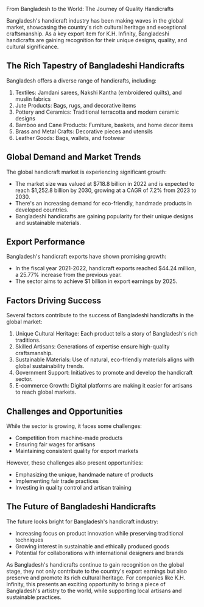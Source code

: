 From Bangladesh to the World: The Journey of Quality Handicrafts

Bangladesh's handicraft industry has been making waves in the global market, showcasing the country's rich cultural heritage and exceptional craftsmanship. As a key export item for K.H. Infinity, Bangladeshi handicrafts are gaining recognition for their unique designs, quality, and cultural significance.

## The Rich Tapestry of Bangladeshi Handicrafts

Bangladesh offers a diverse range of handicrafts, including:

1. Textiles: Jamdani sarees, Nakshi Kantha (embroidered quilts), and muslin fabrics
2. Jute Products: Bags, rugs, and decorative items
3. Pottery and Ceramics: Traditional terracotta and modern ceramic designs
4. Bamboo and Cane Products: Furniture, baskets, and home decor items
5. Brass and Metal Crafts: Decorative pieces and utensils
6. Leather Goods: Bags, wallets, and footwear

## Global Demand and Market Trends

The global handicraft market is experiencing significant growth:

- The market size was valued at $718.8 billion in 2022 and is expected to reach $1,252.8 billion by 2030, growing at a CAGR of 7.2% from 2023 to 2030.
- There's an increasing demand for eco-friendly, handmade products in developed countries.
- Bangladeshi handicrafts are gaining popularity for their unique designs and sustainable materials.

## Export Performance

Bangladesh's handicraft exports have shown promising growth:

- In the fiscal year 2021-2022, handicraft exports reached $44.24 million, a 25.77% increase from the previous year.
- The sector aims to achieve $1 billion in export earnings by 2025.

## Factors Driving Success

Several factors contribute to the success of Bangladeshi handicrafts in the global market:

1. Unique Cultural Heritage: Each product tells a story of Bangladesh's rich traditions.
2. Skilled Artisans: Generations of expertise ensure high-quality craftsmanship.
3. Sustainable Materials: Use of natural, eco-friendly materials aligns with global sustainability trends.
4. Government Support: Initiatives to promote and develop the handicraft sector.
5. E-commerce Growth: Digital platforms are making it easier for artisans to reach global markets.

## Challenges and Opportunities

While the sector is growing, it faces some challenges:

- Competition from machine-made products
- Ensuring fair wages for artisans
- Maintaining consistent quality for export markets

However, these challenges also present opportunities:

- Emphasizing the unique, handmade nature of products
- Implementing fair trade practices
- Investing in quality control and artisan training

## The Future of Bangladeshi Handicrafts

The future looks bright for Bangladesh's handicraft industry:

- Increasing focus on product innovation while preserving traditional techniques
- Growing interest in sustainable and ethically produced goods
- Potential for collaborations with international designers and brands

As Bangladesh's handicrafts continue to gain recognition on the global stage, they not only contribute to the country's export earnings but also preserve and promote its rich cultural heritage. For companies like K.H. Infinity, this presents an exciting opportunity to bring a piece of Bangladesh's artistry to the world, while supporting local artisans and sustainable practices.

